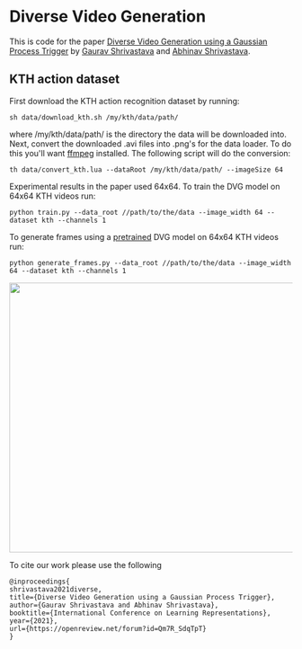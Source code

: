 # Diverse Video Generation
This is code for the paper [Diverse Video Generation using a Gaussian Process Trigger](https://openreview.net/forum?id=Qm7R_SdqTpT) by [Gaurav Shrivastava](https://www.cs.umd.edu/~gauravsh/) and [Abhinav Shrivastava](https://www.cs.umd.edu/~abhinav/). 



## KTH action dataset
First download the KTH action recognition dataset by running:
```
sh data/download_kth.sh /my/kth/data/path/
```
where /my/kth/data/path/ is the directory the data will be downloaded into. Next, convert the downloaded .avi files into .png's for the data loader. To do this you'll want [ffmpeg](https://ffmpeg.org/) installed. The following script will do the conversion:
```
th data/convert_kth.lua --dataRoot /my/kth/data/path/ --imageSize 64
```
Experimental results in the paper used 64x64.
To train the DVG model on 64x64 KTH videos run:
```
python train.py --data_root //path/to/the/data --image_width 64 --dataset kth --channels 1
```

To generate frames using a [pretrained](https://drive.google.com/drive/folders/1fQICRLHJiaEYs6tJyRIWJXX1tcbwDr2j?usp=sharing) DVG model on 64x64 KTH videos run:
```
python generate_frames.py --data_root //path/to/the/data --image_width 64 --dataset kth --channels 1
```
<p align="center">
<img src='Results/QualitativeResults_DVG.gif' align="center" width=630 height="480">
</p>

To cite our work please use the following
```
@inproceedings{
shrivastava2021diverse,
title={Diverse Video Generation using a Gaussian Process Trigger},
author={Gaurav Shrivastava and Abhinav Shrivastava},
booktitle={International Conference on Learning Representations},
year={2021},
url={https://openreview.net/forum?id=Qm7R_SdqTpT}
}
```
